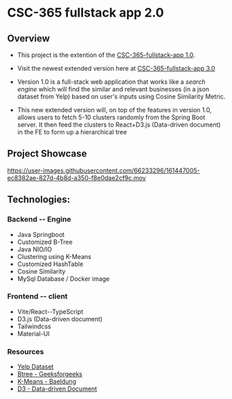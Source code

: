 # CSC-365 fullstack app 2.0


## Overview
  - This project is the extention of the [CSC-365-fullstack-app 1.0](https://github.com/lgad31vn/CSC-365-fullstack-app).

  - Visit the newest extended version here at [CSC-365-fullstack-app 3.0](https://github.com/lgad31vn/CSC-365-fullstack-app-III)
  
  - Version 1.0 is a full-stack web application that works like a *search engine* which will find the similar and relevant businesses (in a json dataset from Yelp) based on user's inputs using Cosine Similarity Metric. 
  
  - This new extended version will, on top of the features in version 1.0, allows users to fetch 5-10 clusters randomly from the Spring Boot server. It then feed the clusters to React+D3.js (Data-driven document) in the FE to form up a hierarchical tree 
  

## Project Showcase
https://user-images.githubusercontent.com/66233296/161447005-ec8382ae-827d-4b8d-a350-f8e0dae2cf9c.mov



## Technologies:
### Backend -- Engine
  - Java Springboot
  - Customized B-Tree
  - Java NIO/IO
  - Clustering using K-Means
  - Customized HashTable
  - Cosine Similarity
  - MySql Database / Docker image


### Frontend -- client
  - Vite/React--TypeScript
  - D3.js (Data-driven document)
  - Tailwindcss
  - Material-UI

### Resources
  - [Yelp Dataset](https://www.yelp.com/dataset)
  - [Btree - Geeksforgeeks](https://www.geeksforgeeks.org/insert-operation-in-b-tree/) 
  - [K-Means - Baeldung](https://www.baeldung.com/java-k-means-clustering-algorithm)
  - [D3 - Data-driven Document](https://observablehq.com/@d3/d3-hierarchy?collection=@d3/d3-hierarchy)
  
